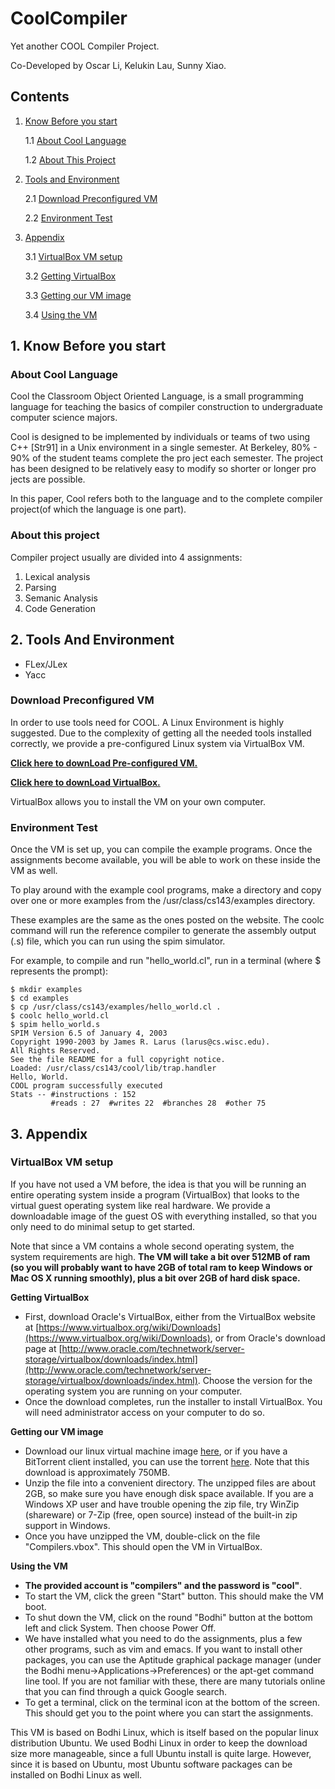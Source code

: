 # CoolCompiler
Yet another COOL Compiler Project. 

Co-Developed by Oscar Li, Kelukin Lau, Sunny Xiao.

## Contents
1. [Know Before you start](#know)

    1.1 [About Cool Language](#abcl)
    
    1.2 [About This Project](#abtp)
   
2. [Tools and Environment](#tool)

    2.1 [Download Preconfigured VM](#dpvm)
    
    2.2 [Environment Test](#ents)

3. [Appendix](#appe) 
    
    3.1 [VirtualBox VM setup](#vmsu)
    
    3.2 [Getting VirtualBox](#gtvb)
    
    3.3 [Getting our VM image](#gtvm)

    3.4 [Using the VM](#usvm)
    
<a name="know"></a>
## 1. Know Before you start 
<a name="abcl"></a>
### About Cool Language 
Cool the Classroom Object Oriented Language, is a small programming language for teaching the basics of compiler construction to undergraduate computer science majors.  

Cool is designed to be implemented by individuals or teams of two using C++ [Str91] in a Unix environment in a single semester.
At Berkeley, 80% - 90% of the student teams complete the pro ject each semester. 
The project has been designed to be relatively easy to modify so shorter or longer pro jects are possible. 

In this paper, Cool refers both to the language and to the complete compiler project(of which the language is one part).
<a name="abtp"></a>
### About this project 

Compiler project usually are divided into 4 assignments: 

1.  Lexical analysis
2.  Parsing
3.  Semanic Analysis
4.  Code Generation

<a name="tool"></a>
## 2. Tools And Environment  

* FLex/JLex
* Yacc

<a name="dpvm"></a>
### Download Preconfigured VM  

In order to use tools need for COOL. A Linux Environment is highly suggested. 
Due to the complexity of getting all the needed tools installed correctly, we provide a pre-configured Linux 
system via VirtualBox VM. 

[**Click here to downLoad Pre-configured VM.**](https://s3-us-west-1.amazonaws.com/prod-edx/Compilers/VM/compilers-vm.zip)

[**Click here to downLoad VirtualBox.**](https://www.virtualbox.org/wiki/Downloads)

VirtualBox allows you to install the VM on your own computer. 

<a name="ents"></a>
### Environment Test 

Once the VM is set up, you can compile the example programs. 
Once the assignments become available, you will be able to work on these inside the VM as well.

To play around with the example cool programs, make a directory and copy over one or more examples from the /usr/class/cs143/examples directory. 

These examples are the same as the ones posted on the website. 
The coolc command will run the reference compiler to generate the assembly output (.s) file, which you can run using the spim simulator. 

For example, to compile and run "hello_world.cl", run in a terminal (where $ represents the prompt):

    $ mkdir examples
    $ cd examples
    $ cp /usr/class/cs143/examples/hello_world.cl .
    $ coolc hello_world.cl
    $ spim hello_world.s
    SPIM Version 6.5 of January 4, 2003
    Copyright 1990-2003 by James R. Larus (larus@cs.wisc.edu).
    All Rights Reserved.
    See the file README for a full copyright notice.
    Loaded: /usr/class/cs143/cool/lib/trap.handler
    Hello, World.
    COOL program successfully executed
    Stats -- #instructions : 152
             #reads : 27  #writes 22  #branches 28  #other 75
             
<a name="appe"></a>
## 3. Appendix

<a name="vmsu"></a>
### VirtualBox VM setup 

If you have not used a VM before, the idea is that you will be running an entire operating system inside a program (VirtualBox) that looks to the virtual guest operating system like real hardware. We provide a downloadable image of the guest OS with everything installed, so that you only need to do minimal setup to get started.

Note that since a VM contains a whole second operating system, the system requirements are high. **The VM will take a bit over 512MB of ram (so you will probably want to have 2GB of total ram to keep Windows or Mac OS X running smoothly), plus a bit over 2GB of hard disk space.**

<a name="gtvb"></a>
**Getting VirtualBox** 

*   First, download Oracle's VirtualBox, either from the VirtualBox website at [https://www.virtualbox.org/wiki/Downloads](https://www.virtualbox.org/wiki/Downloads), or from Oracle's download page at [http://www.oracle.com/technetwork/server-storage/virtualbox/downloads/index.html](http://www.oracle.com/technetwork/server-storage/virtualbox/downloads/index.html). Choose the version for the operating system you are running on your computer.
*   Once the download completes, run the installer to install VirtualBox. You will need administrator access on your computer to do so.

<a name="gtvm"></a>
**Getting our VM image** 

*   Download our linux virtual machine image [here](https://s3-us-west-1.amazonaws.com/prod-edx/Compilers/VM/compilers-vm.zip), or if you have a BitTorrent client installed, you can use the torrent [here](http://spark-university.s3.amazonaws.com/stanford-compilers/vm/compilers-vm.zip?torrent). Note that this download is approximately 750MB.
*   Unzip the file into a convenient directory. The unzipped files are about 2GB, so make sure you have enough disk space available. If you are a Windows XP user and have trouble opening the zip file, try WinZip (shareware) or 7-Zip (free, open source) instead of the built-in zip support in Windows.
*   Once you have unzipped the VM, double-click on the file "Compilers.vbox". This should open the VM in VirtualBox.

<a name="usvm"></a>
**Using the VM** 

*   **The provided account is "compilers" and the password is "cool"**.
*   To start the VM, click the green "Start" button. This should make the VM boot.
*   To shut down the VM, click on the round "Bodhi" button at the bottom left and click System. Then choose Power Off.
*   We have installed what you need to do the assignments, plus a few other programs, such as vim and emacs. If you want to install other packages, you can use the Aptitude graphical package manager (under the Bodhi menu-&gt;Applications-&gt;Preferences) or the apt-get command line tool. If you are not familiar with these, there are many tutorials online that you can find through a quick Google search.
*   To get a terminal, click on the terminal icon at the bottom of the screen. This should get you to the point where you can start the assignments.

This VM is based on Bodhi Linux, which is itself based on the popular linux distribution Ubuntu. We used Bodhi Linux in order to keep the download size more manageable, since a full Ubuntu install is quite large. However, since it is based on Ubuntu, most Ubuntu software packages can be installed on Bodhi Linux as well.
